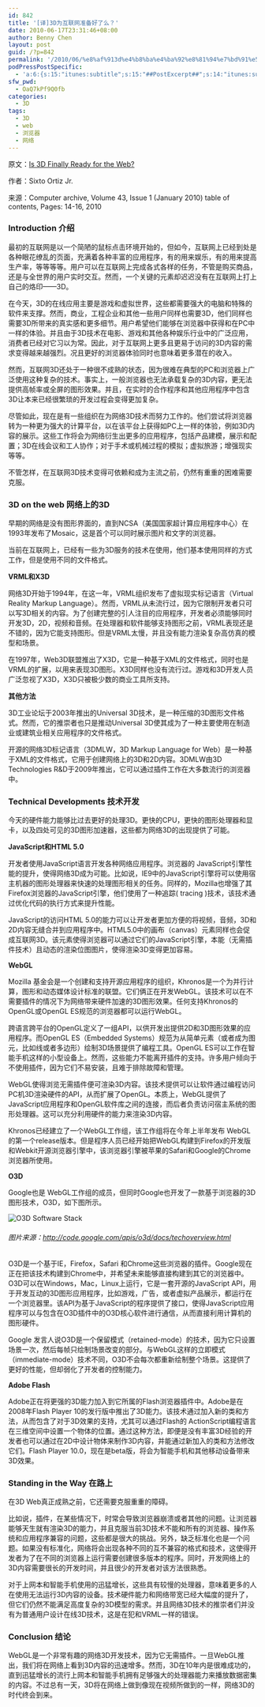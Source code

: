 ```yaml
---
id: 842
title: '[译]3D为互联网准备好了么？'
date: 2010-06-17T23:31:46+08:00
author: Benny Chen
layout: post
guid: /?p=842
permalink: '/2010/06/%e8%af%913d%e4%b8%ba%e4%ba%92%e8%81%94%e7%bd%91%e5%87%86%e5%a4%87%e5%a5%bd%e4%ba%86%e4%b9%88%ef%bc%9f/'
podPressPostSpecific:
  - 'a:6:{s:15:"itunes:subtitle";s:15:"##PostExcerpt##";s:14:"itunes:summary";s:15:"##PostExcerpt##";s:15:"itunes:keywords";s:17:"##WordPressCats##";s:13:"itunes:author";s:10:"##Global##";s:15:"itunes:explicit";s:7:"Default";s:12:"itunes:block";s:7:"Default";}'
sfw_pwd:
  - OaQ7kPf9Q0fb
categories:
  - 3D
tags:
  - 3D
  - web
  - 浏览器
  - 网络
---
```

原文：[Is 3D Finally Ready for the Web?](http://www.kaon.com/files/IEEEComputerMag_JoshuaSmith01-20-10.pdf)
  
作者：Sixto Ortiz Jr.
  
来源：Computer archive, Volume 43, Issue 1 (January 2010) table of contents, Pages: 14-16, 2010 

### Introduction 介绍

最初的互联网是以一个简陋的鼠标点击环境开始的，但如今，互联网上已经到处是各种眼花缭乱的页面，充满着各种丰富的应用程序，有的用来娱乐，有的用来提高生产率，等等等等。用户可以在互联网上完成各式各样的任务，不管是购买商品，还是与全世界的用户实时交互。然而，一个关键的元素却迟迟没有在互联网上打上自己的烙印——3D。

在今天，3D的在线应用主要是游戏和虚拟世界，这些都需要强大的电脑和特殊的软件来支撑。然而，商业，工程企业和其他一些用户同样也需要3D，他们同样也需要3D所带来的真实感和更多细节。用户希望他们能够在浏览器中获得和在PC中一样的体验。并且由于3D技术在电影、游戏和其他各种娱乐行业中的广泛应用，消费者已经对它习以为常。因此，对于互联网上更多且更易于访问的3D内容的需求变得越来越强烈。况且更好的浏览器体验同时也意味着更多潜在的收入。

然而，互联网3D还处于一种很不成熟的状态，因为很难在典型的PC和浏览器上广泛使用这种复杂的技术。事实上，一般浏览器也无法承载复杂的3D内容，更无法提供高帧率或全屏的图形效果。并且，在实时的合作程序和其他应用程序中包含3D让本来已经很繁琐的开发过程会变得更加复杂。

尽管如此，现在是有一些组织在为网络3D技术而努力工作的。他们尝试将浏览器转为一种更为强大的计算平台，以在该平台上获得如PC上一样的体验，例如3D内容的展示。这些工作将会为网络衍生出更多的应用程序，包括产品建模，展示和配置；3D在线会议和工人协作；对于手术或机械过程的模拟；虚拟旅游；增强现实等等。

不管怎样，在互联网3D技术变得可依赖和成为主流之前，仍然有重重的困难需要克服。

### 3D on the web 网络上的3D

早期的网络是没有图形界面的，直到NCSA（美国国家超计算应用程序中心）在1993年发布了Mosaic，这是首个可以同时展示图片和文字的浏览器。

当前在互联网上，已经有一些为3D服务的技术在使用，他们基本使用同样的方式工作，但是使用不同的文件格式。

**VRML和X3D**
  
网络3D开始于1994年，在这一年，VRML组织发布了虚拟现实标记语言（Virtual Reality Markup Language）。然而，VRML从未流行过，因为它限制开发者只可以写3D相关的内容。为了创建完整的引人注目的应用程序，开发者必须能够同时开发3D，2D，视频和音频。在处理器和软件能够支持图形之前，VRML表现还是不错的，因为它能支持图形。但是VRML太慢，并且没有能力渲染复杂高仿真的模型和场景。

在1997年，Web3D联盟推出了X3D，它是一种基于XML的文件格式，同时也是VRML的扩展，以用来表现3D图形。X3D同样也没有流行过。游戏和3D开发人员广泛忽视了X3D，X3D只被极少数的商业工具所支持。

**其他方法**
  
3D工业论坛于2003年推出的Universal 3D技术，是一种压缩的3D图形文件格式。然而，它的推崇者也只是推动Universal 3D使其成为了一种主要使用在制造业或建筑业相关应用程序的文件格式。

开源的网络3D标记语言（3DMLW，3D Markup Language for Web）是一种基于XML的文件格式，它用于创建网络上的3D和2D内容。3DMLW由3D Technologies R&D于2009年推出，它可以通过插件工作在大多数流行的浏览器中。

### Technical Developments 技术开发

今天的硬件能力能够比过去更好的处理3D。更快的CPU，更快的图形处理器和显卡，以及四处可见的3D图形加速器，这些都为网络3D的出现提供了可能。

**JavaScript和HTML 5.0**
  
开发者使用JavaScript语言开发各种网络应用程序。浏览器的 JavaScript引擎性能的提升，使得网络3D成为可能。比如说，IE9中的JavaScript引擎将可以使用宿主机器的图形处理器来快速的处理图形相关的任务。同样的，Mozilla也增强了其Firefox浏览器的JavaScript引擎，他们使用了一种追踪( tracing )技术，该技术通过优化代码的执行方式来提升性能。

JavaScript的访问HTML 5.0的能力可以让开发者更加方便的将视频，音频，3D和2D内容无缝合并到应用程序中。HTML5.0中的画布（canvas）元素同样也会促成互联网3D。该元素使得浏览器可以通过它们的JavaScript引擎，本能（无需插件技术）且动态的渲染位图图片，使得渲染3D变得更加容易。

**WebGL**
  
Mozilla 基金会是一个创建和支持开源应用程序的组织，Khronos是一个为并行计算，图形和动态媒体设计标准的联盟。它们俩正在开发WebGL。该技术可以在不需要插件的情况下为网络带来硬件加速的3D图形效果。任何支持Khronos的OpenGL或OpenGL ES规范的浏览器都可以运行WebGL。

跨语言跨平台的OpenGL定义了一组API，以供开发出提供2D和3D图形效果的应用程序。而OpenGL ES（Embedded Systems）规范为从简单元素（或者成为图元，比如线或者多边形）绘制3D场景提供了编程工具。OpenGL ES可以工作在智能手机这样的小型设备上。然而，这些能力不能离开插件的支持。许多用户倾向于不使用插件，因为它们不易安装，且难于排除故障和管理。

WebGL使得浏览无需插件便可渲染3D内容。该技术提供可以让软件通过编程访问PC机3D渲染硬件的API，从而扩展了OpenGL。本质上，WebGL提供了JavaScript应用程序和OpenGL软件库之间的连接，而后者负责访问宿主系统的图形处理器。这可以充分利用硬件的能力来渲染3D内容。

Khronos已经建立了一个WebGL工作组，该工作组将在今年上半年发布 WebGL的第一个release版本。但是程序人员已经开始把WebGL构建到Firefox的开发版和Webkit开源浏览器引擎中，该浏览器引擎被苹果的Safari和Google的Chrome浏览器所使用。

**O3D**
  
Google也是 WebGL工作组的成员，但同时Google也开发了一款基于浏览器的3D图形技术，O3D，如下图所示。

![O3D Software Stack](http://code.google.com/apis/o3d/images/O3DSoftwareStack.png)

###### 图片来源：<http://code.google.com/apis/o3d/docs/techoverview.html>

O3D是一个基于IE，Firefox，Safari 和Chrome这些浏览器的插件。Google现在正在把该技术构建到Chrome中，并希望未来能够直接构建到其它的浏览器中。O3D可以在Windows，Mac，Linux上运行，它是一套开源的JavaScript API，用于开发互动的3D图形应用程序，比如游戏，广告，或者虚拟产品展示，都运行在一个浏览器里。该API为基于JavaScript的程序提供了接口，使得JavaScript应用程序可以与包含在O3D插件中的O3D核心软件进行通信，从而直接利用计算机的图形硬件。

Google 发言人说O3D是一个保留模式（retained-mode）的技术，因为它只设置场景一次，然后每帧只绘制场景改变的部分。与WebGL这样的立即模式（immediate-mode）技术不同，O3D不会每次都重新绘制整个场景。这提供了更好的性能，但却弱化了开发者的控制能力。

**Adobe Flash**
  
Adobe正在将更强的3D能力加入到它所属的Flash浏览器插件中。Adobe是在2008年Flash Player 10的发行版中推出了3D能力。该技术通过加入新的类和方法，从而包含了对于3D效果的支持，尤其可以通过Flash的 ActionScript编程语言在三维空间中设置一个物体的位置。通过这种方法，即便是没有丰富3D经验的开发者也可以通过在2D中设计物体来制作3D内容，并能通过新加入的类和方法修改它们。Flash Player 10.0，现在是beta版，将会为智能手机和其他移动设备带来3D效果。

### Standing in the Way 在路上

在3D Web真正成熟之前，它还需要克服重重的障碍。

比如说，插件，在某些情况下，时常会导致浏览器崩溃或者其他的问题。让浏览器能够天生就有渲染3D的能力，并且克服当前3D技术不能和所有的浏览器、操作系统和应用程序兼容的问题，这些都是很大的挑战。另外，缺乏标准化也是一个问题。如果没有标准化，网络将会出现各种不同的互不兼容的格式和技术，这使得开发者为了在不同的浏览器上运行需要创建很多版本的程序。同时，开发网络上的3D内容需要很长的开发时间，并且很少的开发者对该方法很熟悉。

对于上网本和智能手机使用的迅猛增长，这些具有较慢的处理器，意味着更多的人在使用无法运行3D内容的设备。技术硬件能力和网络带宽已经大幅度的提升了，但它们仍然不能满足高度复杂的3D模型的需求。并且网络3D技术的推崇者们并没有为普通用户设计在线3D技术，这是在犯和VRML一样的错误。

### Conclusion 结论

WebGL是一个非常有趣的网络3D开发技术，因为它无需插件。一旦WebGL推出，我们将在网络上看到3D内容的迅速增多。然而，3D在10年内是很难成功的，直到迅猛增长的流行上网本和智能手机拥有足够强大的处理器能力来播放数据密集的内容。不过总有一天，3D将在网络上做到像现在视频所做到的一样，网络3D的时代终会到来。
